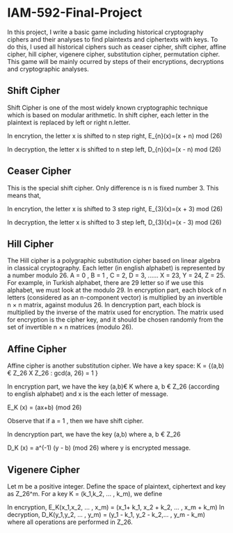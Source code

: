 # IAM-592-Final-Project
In this project, I write a basic game including historical cryptography ciphers and
their analyses to find plaintexts and ciphertexts with keys. To do this, I used all historical ciphers such as ceaser cipher, shift cipher, affine cipher, hill cipher, vigenere cipher, substitution cipher, permutation cipher. This game will be mainly ocurred by steps of their encryptions, decryptions and cryptographic analyses. 

## Shift Cipher 
Shift Cipher is one of the most widely known cryptographic technique which is based on modular arithmetic. In shift cipher, each letter in the plaintext is replaced by left or right n.letter. 

In encrytion, the letter x is shifted to n step right, 
E_{n}(x)=(x + n) mod (26)

In decryption, the letter x is shifted to n step left,
D_{n}(x)=(x - n) mod (26)


## Ceaser Cipher
This is the special shift cipher. Only difference is n is fixed number 3. This means that, 

In encrytion, the letter x is shifted to 3 step right, 
E_{3}(x)=(x + 3) mod (26)

In decryption, the letter x is shifted to 3 step left,
D_{3}(x)=(x - 3) mod (26)


## Hill Cipher 

The Hill cipher is a polygraphic substitution cipher based on linear algebra in classical cryptography. Each letter (in english alphabet) is represented by a number modulo 26.
A = 0 , B = 1 , C = 2, D = 3, ...... X = 23, Y = 24, Z = 25.
For example, in Turkish alphabet, there are 29 letter so if we use this alphabet, we must look at the modulo 29.
In encryption part, each block of n letters (considered as an n-component vector) is multiplied by an invertible n × n matrix, against modulus 26. In dencryption part, each block is multiplied by the inverse of the matrix used for encryption. The matrix used for encryption is the cipher key, and it should be chosen randomly from the set of invertible n × n matrices (modulo 26).

## Affine Cipher 
Affine cipher is another substitution cipher. We have a key space:
  K = {(a,b)€ Z_26  X Z_26 : gcd(a, 26) = 1 }  

In encryption part, we have the key (a,b)€ K where a, b € Z_26  (according to english alphabet) and x is the each letter of message.

E_K (x) = (ax+b) (mod 26)    

Observe that if a = 1 , then we have shift cipher.

In dencryption part, we have the key (a,b) where  a, b € Z_26

D_K (x) =  a^(-1) (y - b) (mod 26)    where y is encrypted message.

## Vigenere Cipher
Let m be a positive integer. Define the space of plaintext, ciphertext and key as Z_26^m. For a key K = (k_1,k_2, ... , k_m), we define

In encryption,
E_K(x_1,x_2, ... , x_m) = (x_1+ k_1, x_2 + k_2, ... , x_m + k_m) 
In decryption,
D_K(y_1,y_2, ... , y_m) = (y_1 - k_1, y_2 - k_2,... , y_m - k_m)  
where all operations are performed in Z_26.



